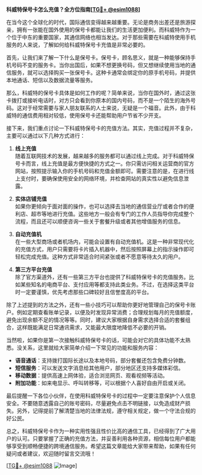 **科威特保号卡怎么充值？全方位指南[[TG💪+ @esim1088](https://t.me/s/esim1088)]**

在当今这个全球化的时代，国际通信变得越来越重要。无论是商务出差还是旅游探亲，拥有一张能在国外使用的保号卡都能让我们的生活更加便利。而科威特作为一个位于中东的重要国家，其通信网络也相当发达。对于那些需要在科威特使用手机服务的人来说，了解如何给科威特保号卡充值是非常必要的。

首先，让我们来了解一下什么是保号卡。保号卡，顾名思义，就是一种能够保持手机号码不变的服务卡。当你出国后，如果不想更换号码，但又想继续使用当地的通信服务，就可以选择购买一张保号卡。这种卡通常会绑定你的原手机号码，并提供本地通话、短信以及数据流量等服务。

那么，科威特的保号卡具体是如何工作的呢？简单来说，当你在国外时，通过这张卡拨打或接听电话时，对方只会看到你原本的国内号码，而不是一个陌生的海外号码。这对于经常需要与家人朋友联系的人士来说，无疑是一个福音。此外，由于科威特的通信费用相对较低，使用保号卡还能帮助用户节省不少开支。

接下来，我们重点讨论一下科威特保号卡的充值方法。其实，充值过程并不复杂，主要可以通过以下几种方式进行：

1. **线上充值**  
   随着互联网技术的发展，越来越多的服务都可以通过线上完成。对于科威特保号卡而言，线上充值是最方便快捷的方式之一。你只需访问相关运营商的官方网站，按照提示输入你的手机号码和充值金额即可。需要注意的是，在进行线上支付时，要确保使用安全的网络环境，并检查网站的真实性以避免信息泄露。

2. **实体店铺充值**  
   如果你更倾向于面对面的操作，也可以选择去当地的通信营业厅或者合作的便利店、超市等地进行充值。这些地方一般会有专门的工作人员指导你完成整个流程，而且还可以顺便咨询一些关于套餐升级或者其他增值服务的信息。

3. **自动充值机**  
   在一些大型商场或者机场内，可能会设置有自动充值机。这是一种非常现代化的充值方式，用户只需要将卡片插入机器中，然后按照屏幕上的指示操作即可轻松完成充值。这种方式非常适合时间紧张或者不愿意等待太久的用户。

4. **第三方平台充值**  
   除了官方渠道外，还有一些第三方平台也提供了科威特保号卡的充值服务。比如某些知名的电商平台、支付应用等都支持此类业务。不过，在选择这类平台时一定要谨慎，优先考虑那些口碑较好且信誉度高的平台。

除了上述提到的方法之外，还有一些小技巧可以帮助你更好地管理自己的保号卡账户。例如定期查看账单记录，以便及时发现异常消费；合理规划每月的充值额度，避免出现余额不足的情况等等。同时，建议大家根据自身需求选择合适的套餐组合，这样既能满足日常通讯需求，又能最大限度地降低不必要的开销。

当然啦，如果你是第一次接触科威特保号卡的话，可能会对它的具体功能不太熟悉。没关系，这里就给大家简单介绍一下常见的功能和服务内容：

- **语音通话**：支持拨打国际长途以及本地号码，部分套餐还包含免费分钟数。
- **短信服务**：可以发送文字消息给其他用户，部分地区还支持多媒体彩信。
- **移动数据**：提供高速上网体验，适合浏览网页、观看视频等活动。
- **附加功能**：如来电显示、呼叫转移等，可以根据个人喜好自由开启或关闭。

最后提醒一下各位小伙伴，在使用科威特保号卡的过程中一定要注意保护个人信息安全。不要随意透露自己的账号密码，尽量避免点击不明链接，以免造成财产损失。另外，记得提前了解清楚当地的法律法规，遵守相关规定，做一个守法合规的好公民。

总之，科威特保号卡作为一种实用性强且性价比高的通信工具，已经得到了广大用户的认可。只要掌握了正确的充值方法，并妥善利用各种资源，相信每位用户都能够享受到顺畅便捷的跨境通信服务。希望这篇文章能给大家带来帮助，如果有任何疑问或者建议，欢迎随时留言交流哦！

[[TG💪+ @esim1088](https://t.me/s/esim1088) ![Image](https://i.postimg.cc/4NQfJmqS/Snipaste-2025-05-13-00-14-12.png)]